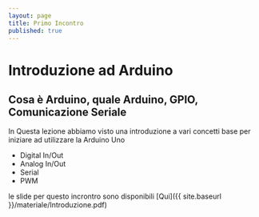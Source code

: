 ```yaml
---
layout: page
title: Primo Incontro
published: true
---
```



# Introduzione ad Arduino

## Cosa è Arduino, quale Arduino, GPIO, Comunicazione Seriale

In Questa lezione abbiamo visto una introduzione a vari concetti base per iniziare ad utilizzare la Arduino Uno


- Digital In/Out
- Analog In/Out
- Serial
- PWM

le slide per questo incrontro sono disponibili [Qui]({{ site.baseurl }}/materiale/Introduzione.pdf)
